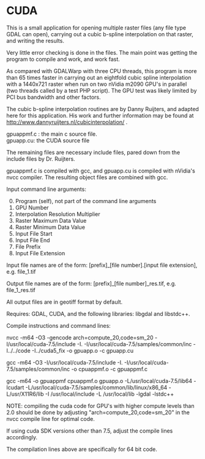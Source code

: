 # CUDA

This is a small application for opening multiple raster files (any file 
type GDAL can open), carrying out a cubic b-spline interpolation on that
raster, and writing the results.

Very little error checking is done in the files. The main point was getting 
the program to compile and work, and work fast.

As compared with GDALWarp with three CPU threads, this program is more than 
65 times faster in carrying out an eightfold cubic spline interpolation with a 
1440x721 raster when run on two nVidia m2090 GPU's in parallel (two threads 
called by a test PHP script). The GPU test was likely limited by PCI bus 
bandwidth and other factors.

The cubic b-spline interpolation routines are by Danny Ruijters, and adapted here for 
this application. His work and further information may be found at 
http://www.dannyruijters.nl/cubicinterpolation/ .

gpuappmf.c : the main c source file.<br>
gpuapp.cu:    the CUDA source file

The remaining files are necessary include files, pared down from the include files by Dr. 
Ruijters.

gpuappmf.c is compiled with gcc, and gpuapp.cu is compiled with nVidia's nvcc compiler. 
The resulting object files are combined with gcc.



Input command line arguments:

0) Program (self), not part of the command line arguments<br>
1) GPU Number<br>
2) Interpolation Resolution Multiplier<br>
3) Raster Maximum Data Value<br>
4) Raster Minimum Data Value<br>
5) Input File Start<br>
6) Input File End<br>
7) File Prefix<br>
8) Input File Extension<br>

Input file names are of the form: 
[prefix]_[file number].[input file extension], e.g. file_1.tif

Output file names are of the form:
[prefix]_[file number]_res.tif, e.g. file_1_res.tif

All output files are in geotiff format by default.


Requires: GDAL, CUDA, and the following libraries:  libgdal and libstdc++.

Compile instructions and command lines:

nvcc -m64 -O3 -gencode arch=compute_20,code=sm_20 -I/usr/local/cuda-7.5/include -I. -I/usr/local/cuda-7.5/samples/common/inc -I../../code -I../cuda5_fix -o gpuapp.o -c gpuapp.cu

gcc -m64  -O3 -I/usr/local/cuda-7.5/include -I. -I/usr/local/cuda-7.5/samples/common/inc -o cpuappmf.o -c gpuappmf.c

gcc -m64 -o gpuappmf cpuappmf.o gpuapp.o -L/usr/local/cuda-7.5/lib64 -lcudart -L/usr/local/cuda-7.5/samples/common/lib/linux/x86_64
-L/usr/X11R6/lib -I /usr/local/include -L /usr/local/lib -lgdal -lstdc++

NOTE: compiling the cuda code for GPU's with higher compute levels than 2.0 should be done by adjusting "arch=compute_20,code=sm_20" in
the nvcc compile line for optimal code.

If using cuda SDK versions other than 7.5, adjust the compile lines accordingly.

The compilation lines above are specifically for 64 bit code.
